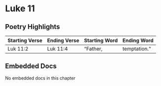 # Luke 11

## Poetry Highlights

| Starting Verse | Ending Verse | Starting Word | Ending Word |
| :--- | :--- | :--- | :--- |
| Luk 11:2 | Luk 11:4 | “Father, | temptation.” |

## Embedded Docs

No embedded docs in this chapter

